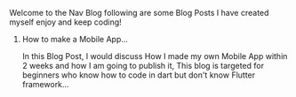 Welcome to the Nav Blog following are some Blog Posts I have created myself enjoy and keep coding! 

1. How to make a Mobile App...

    In this Blog Post, I would discuss How I made my own Mobile App within 2 weeks and how I am going to publish it, This blog is targeted for  beginners who know how to code in dart but don't know Flutter framework...
    
